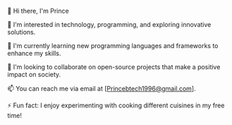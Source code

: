 👋 Hi there, I'm Prince

👀 I'm interested in technology, programming, and exploring innovative solutions.

🌱 I'm currently learning new programming languages and frameworks to enhance my skills.

💞️ I'm looking to collaborate on open-source projects that make a positive impact on society.

📫 You can reach me via email at [Princebtech1996@gmail.com].

⚡ Fun fact: I enjoy experimenting with cooking different cuisines in my free time!
